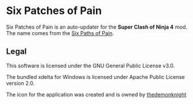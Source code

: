# Six Patches of Pain

Six Patches of Pain is an auto-updater for the **Super Clash of Ninja 4** mod. The name comes from the [Six Paths of Pain](https://naruto.fandom.com/wiki/Six_Paths_of_Pain).

## Legal

This software is licensed under the GNU General Public License v3.0.

The bundled xdelta for Windows is licensed under Apache Public License version 2.0.

The icon for the application was created and is owned by [thedemonknight](https://www.deviantart.com/thedemonknight/art/Naruto-dojutsu-icon-pack-270461865)
